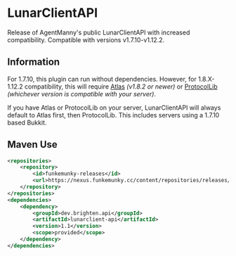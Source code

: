 # LunarClientAPI
Release of AgentManny's public LunarClientAPI with increased compatibility. Compatible with versions v1.7.10-v1.12.2.

## Information
For 1.7.10, this plugin can run without dependencies. However, for 1.8.X-1.12.2 compatibility, this will require [Atlas](https://github.com/funkemunky/Atlas) *(v1.8.2 or newer)* or [ProtocolLib](https://www.spigotmc.org/resources/protocollib.1997/) *(whichever version is compatible with your server)*.

If you have Atlas or ProtocolLib on your server, LunarClientAPI will always default to Atlas first, then ProtocolLib. This includes servers using a 1.7.10 based Bukkit. 

## Maven Use
```XML
<repositories>
    <repository>
        <id>funkemunky-releases</id>
        <url>https://nexus.funkemunky.cc/content/repositories/releases/</url>
    </repository>
</repositories>
<dependencies>
    <dependency>
        <groupId>dev.brighten.api</groupId>
        <artifactId>lunarclient-api</artifactId>
        <version>1.1</version>
        <scope>provided</scope>
    </dependency>
</dependencies>
```


